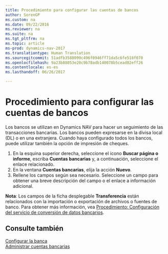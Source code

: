 ```yaml
---
title: Procedimiento para configurar las cuentas de bancos
author: SorenGP
ms.custom: na
ms.date: 09/22/2016
ms.reviewer: na
ms.suite: na
ms.tgt_pltfrm: na
ms.topic: article
ms-prod: dynamics-nav-2017
ms.translationtype: Human Translation
ms.sourcegitcommit: 51adfb3588099c496f0946ff71da5c6fe518f070
ms.openlocfilehash: 9a23b88053e20c9b78adb140078b5cead02eff26
ms.contentlocale: es-es
ms.lasthandoff: 06/26/2017

---
```


# <a name="how-to-set-up-bank-accounts"></a>Procedimiento para configurar las cuentas de bancos
Los bancos se utilizan en Dynamics NAV para hacer un seguimiento de las transacciones bancarias. Los bancos pueden expresarse en la divisa local (DL) o en una extranjera. Cuando haya configurado todos los bancos, puede utilizar también la opción de impresión de cheques.

1. En la esquina superior derecha, seleccione el icono **Buscar página o informe**, escriba **Cuentas bancarias** y, a continuación, seleccione el enlace relacionado.
2. En la ventana **Cuentas bancarias**, elija la acción **Nuevo**.
3. Rellene los campos según sea necesario. Seleccione un campo para obtener una breve descripción del campo o el enlace a información adicional.

**Nota**: Los campos de la ficha desplegable **Transferencia** están relacionados con la importación o exportación de archivos o fuentes de banco. Para obtener más información, vea [Procedimiento: Configuración del servicio de conversión de datos bancarios](bank-how-setup-bank-data-conversion-service.md).

## <a name="see-also"></a>Consulte también  
[Configurar la banca](bank-setup-banking.md)  
[Administrar cuentas bancarias](bank-manage-bank-accounts.md)


